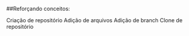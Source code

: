##Reforçando conceitos:

Criação de repositório
Adição de arquivos
Adição de branch
Clone de repositório
